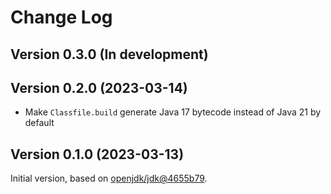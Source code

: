 # Change Log

## Version 0.3.0 (In development)

## Version 0.2.0 (2023-03-14)

* Make `Classfile.build` generate Java 17 bytecode instead of Java 21 by default

## Version 0.1.0 (2023-03-13)

Initial version, based on [openjdk/jdk@4655b79](https://github.com/openjdk/jdk/commit/4655b790d0b39b4ddabde78d7b3eed196b1152ed).